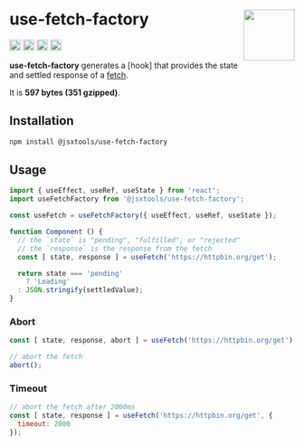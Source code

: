 # use-fetch-factory [<img src="https://avatars.githubusercontent.com/u/52989093" alt="" width="90" height="90" align="right">][frontend]

[<img alt="npm version" src="https://img.shields.io/npm/v/@jsxtools/use-fetch-factory.svg" height="20">](https://www.npmjs.com/package/@jsxtools/use-fetch-factory)
[<img alt="build status" src="https://img.shields.io/travis/jsxtools/frontend/master.svg" height="20">](https://travis-ci.org/jsxtools/frontend/use-fetch-factory)
[<img alt="issue tracker" src="https://img.shields.io/github/issues/jsxtools/frontend/use-fetch-factory.svg" height="20">](https://github.com/jsxtools/frontend/issues?q=is:issue+is:open+label:use-fetch-factory)
[<img alt="pull requests" src="https://img.shields.io/github/issues-pr/jsxtools/frontend/use-fetch-factory.svg" height="20">](https://github.com/jsxtools/frontend/pulls?q=is:pr+is:open+label:use-fetch-factory)

**use-fetch-factory** generates a [hook] that provides the state and settled response of a [fetch].

It is <strong size>597 bytes (351 gzipped)</strong>.

## Installation

```sh
npm install @jsxtools/use-fetch-factory
```

## Usage

```js
import { useEffect, useRef, useState } from 'react';
import useFetchFactory from '@jsxtools/use-fetch-factory';

const useFetch = useFetchFactory({ useEffect, useRef, useState });

function Component () {
  // the `state` is "pending", "fulfilled", or "rejected"
  // the `response` is the response from the fetch
  const [ state, response ] = useFetch('https://httpbin.org/get');

  return state === 'pending'
    ? 'Loading'
  : JSON.stringify(settledValue);
}
```

### Abort

```js
const [ state, response, abort ] = useFetch('https://httpbin.org/get');

// abort the fetch
abort();
```

### Timeout

```js
// abort the fetch after 2000ms
const [ state, response ] = useFetch('https://httpbin.org/get', {
  timeout: 2000
});
```

[fetch]: https://developer.mozilla.org/en-US/docs/Web/API/Fetch_API/Using_Fetch
[frontend]: https://github.com/jsxtools/frontend
